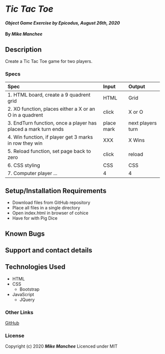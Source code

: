 # _Tic Tac Toe_

#### _Object Game Exercise by Epicodus, August 26th, 2020_

#### By _**Mike Manchee**_

## Description

Create a Tic Tac Toe game for two players. 

### Specs
| Spec | Input | Output |
| :-------------     | :------------- | :------------- |
|  1. HTML board, create a 9 quadrent grid | HTML | Grid | 
|  2. XO function, places either a X or an O in a quadrent | click | X or O |
|  3. EndTurn function, once a player has placed a mark turn ends | place mark | next players turn |
|  4. Win function, if player get 3 marks in row they win | XXX | X Wins |
|  5. Reload function, set page back to zero | click | reload |
|  6. CSS styling | CSS | CSS |
|  7. Computer player ... | 4 | 4 |


## Setup/Installation Requirements

* Download files from GitHub repository
* Place all files in a single directory 
* Open index.html in browser of cohice
* Have for with Pig Dice

## Known Bugs

## Support and contact details

## Technologies Used

* HTML
* CSS
  * Bootstrap
* JavaScript
  * JQuery

### Other Links
[GitHub](https://github.com/mmanchee)

### License

Copyright (c) 2020 **_Mike Manchee_**
Licenced under MIT